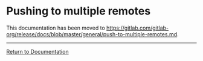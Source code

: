 # Pushing to multiple remotes

This documentation has been moved to <https://gitlab.com/gitlab-org/release/docs/blob/master/general/push-to-multiple-remotes.md>.

---

[Return to Documentation](../README.md#documentation)
